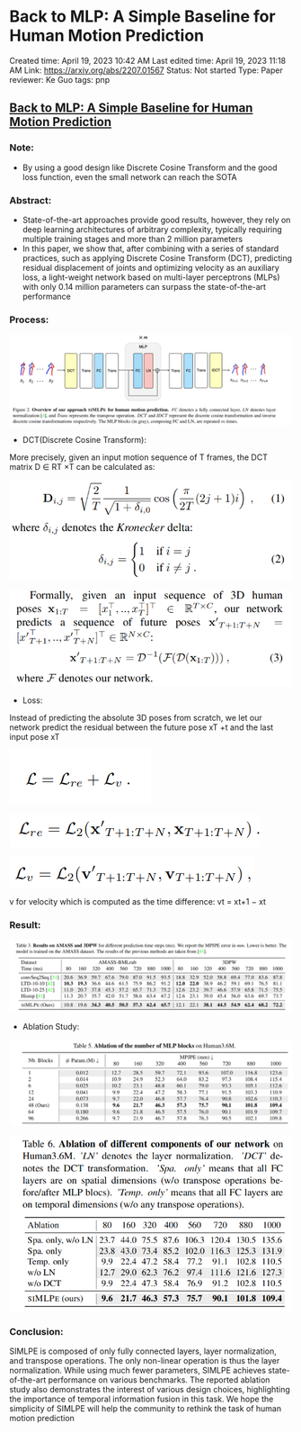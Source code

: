 # Back to MLP: A Simple Baseline for Human Motion Prediction

Created time: April 19, 2023 10:42 AM
Last edited time: April 19, 2023 11:18 AM
Link: https://arxiv.org/abs/2207.01567
Status: Not started
Type: Paper
reviewer: Ke Guo
tags: pnp

## [Back to MLP: A Simple Baseline for Human Motion Prediction]([https://arxiv.org/abs/2207.01567](https://arxiv.org/abs/2207.01567))

### Note:

- By using a good design like Discrete Cosine Transform and the good loss function, even the small network can reach the SOTA

### Abstract:

- State-of-the-art approaches provide good results, however, they rely on deep learning architectures of arbitrary complexity, typically requiring multiple training stages and more than 2 million parameters
- In this paper, we show that, after combining with a series of standard practices, such as applying Discrete Cosine Transform (DCT), predicting residual displacement of joints and optimizing velocity as an auxiliary loss, a light-weight network based on multi-layer perceptrons (MLPs) with only 0.14 million parameters can surpass the state-of-the-art performance

### Process:

![Untitled](Back%20to%20MLP%20A%20Simple%20Baseline%20for%20Human%20Motion%20Pre%202650400e934f41edb2d42997580f1b01/Untitled.png)

- DCT(Discrete Cosine Transform):

More precisely, given an input motion sequence of T frames, the DCT matrix D ∈ RT ×T can be calculated as:

![Untitled](Back%20to%20MLP%20A%20Simple%20Baseline%20for%20Human%20Motion%20Pre%202650400e934f41edb2d42997580f1b01/Untitled%201.png)

![Untitled](Back%20to%20MLP%20A%20Simple%20Baseline%20for%20Human%20Motion%20Pre%202650400e934f41edb2d42997580f1b01/Untitled%202.png)

- Loss:

Instead of predicting the absolute 3D poses from scratch, we let our network predict the residual between the future pose xT +t and the last input pose xT

![Untitled](Back%20to%20MLP%20A%20Simple%20Baseline%20for%20Human%20Motion%20Pre%202650400e934f41edb2d42997580f1b01/Untitled%203.png)

![Untitled](Back%20to%20MLP%20A%20Simple%20Baseline%20for%20Human%20Motion%20Pre%202650400e934f41edb2d42997580f1b01/Untitled%204.png)

![Untitled](Back%20to%20MLP%20A%20Simple%20Baseline%20for%20Human%20Motion%20Pre%202650400e934f41edb2d42997580f1b01/Untitled%205.png)

v for velocity which is computed as the time difference: vt = xt+1 − xt

### Result:

![Untitled](Back%20to%20MLP%20A%20Simple%20Baseline%20for%20Human%20Motion%20Pre%202650400e934f41edb2d42997580f1b01/Untitled%206.png)

- Ablation Study:

![Untitled](Back%20to%20MLP%20A%20Simple%20Baseline%20for%20Human%20Motion%20Pre%202650400e934f41edb2d42997580f1b01/Untitled%207.png)

![Untitled](Back%20to%20MLP%20A%20Simple%20Baseline%20for%20Human%20Motion%20Pre%202650400e934f41edb2d42997580f1b01/Untitled%208.png)

### Conclusion:

SIMLPE is composed of only fully connected layers, layer normalization, and transpose operations. The only non-linear operation is thus the layer normalization. While using much fewer parameters, SIMLPE achieves state-of-the-art performance on various benchmarks. The reported ablation study also demonstrates the interest of various design choices, highlighting the importance of temporal information fusion in this task. We hope the simplicity of SIMLPE will help the community to rethink the task of human motion prediction